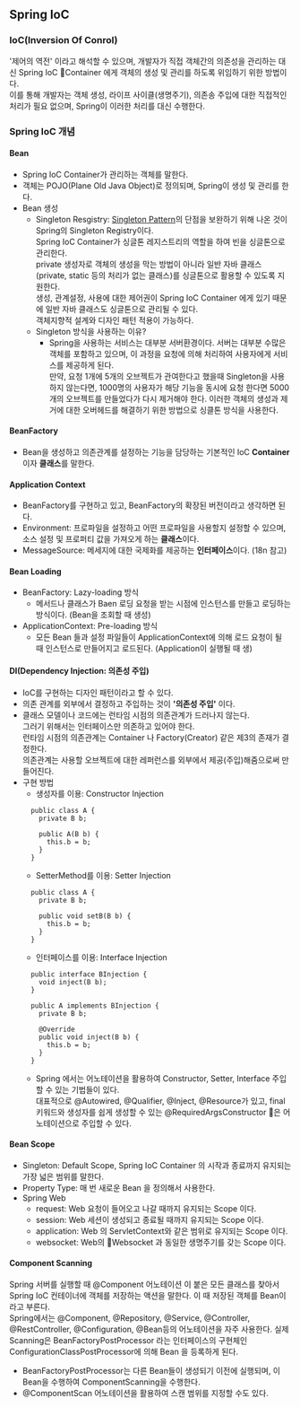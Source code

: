 ## Spring IoC

###  IoC(Inversion Of Conrol)

'제어의 역전' 이라고 해석할 수 있으며, 개발자가 직접 객체간의 의존성을 관리하는 대신 Spring IoC Container 에게 객체의 생성 및 관리를 하도록 위임하기 위한 방법이다.  
이를 통해 개발자는 객체 생성, 라이프 사이클(생명주기), 의존송 주입에 대한 직접적인 처리가 필요 없으며, Spring이 이러한 처리를 대신 수행한다.  

### Spring IoC 개념

#### Bean
* Spring IoC Container가 관리하는 객체를 말한다. 
* 객체는 POJO(Plane Old Java Object)로 정의되며, Spring이 생성 및 관리를 한다.  
* Bean 생성
  * Singleton Resgistry: [Singleton Pattern](https://github.com/nobodyjbj/readme/wiki/Singleton-%E2%80%90-%EC%8B%B1%EA%B8%80%ED%86%A4)의 단점을 보완하기 위해 나온 것이 Spring의 Singleton Registry이다.  
Spring IoC Container가 싱글톤 레지스트리의 역할을 하여 빈을 싱글톤으로 관리한다.  
private 생성자로 객체의 생성을 막는 방법이 아니라 일반 자바 클래스(private, static 등의 처리가 없는 클래스)를 싱글톤으로 활용할 수 있도록 지원한다.  
생성, 관계설정, 사용에 대한 제어권이 Spring IoC Container 에게 있기 때문에 일반 자바 클래스도 싱글톤으로 관리될 수 있다.  
객체지향적 설계와 디자인 패턴 적용이 가능하다.  
  * Singleton 방식을 사용하는 이유?
    * Spring을 사용하는 서비스는 대부분 서버환경이다. 서버는 대부분 수많은 객체를 포함하고 있으며, 이 과정을 요청에 의해 처리하여 사용자에게 서비스를 제공하게 된다.  
      만약, 요청 1개에 5개의 오브젝트가 관여한다고 했을때 Singleton을 사용하지 않는다면, 1000명의 사용자가 해당 기능을 동시에 요청 한다면 5000개의 오브젝트를 만들었다가 다시 제거해야 한다. 이러한 객체의 생성과 제거에 대한 오버헤드를 해결하기 위한 방법으로 싱클톤 방식을 사용한다.

#### BeanFactory
* Bean을 생성하고 의존관계를 설정하는 기능을 담당하는 기본적인 IoC **Container**이자 **클래스**를 말한다.

#### Application Context
* BeanFactory를 구현하고 있고, BeanFactory의 확장된 버전이라고 생각하면 된다.
* Environment: 프로파일을 설정하고 어떤 프로파일을 사용할지 설정할 수 있으며, 소스 설정 및 프로퍼티 값을 가져오게 하는 **클래스**이다.
* MessageSource: 메세지에 대한 국제화를 제공하는 **인터페이스**이다. (18n 참고)

#### Bean Loading
* BeanFactory: Lazy-loading 방식
  * 메서드나 클래스가 Baen 로딩 요청을 받는 시점에 인스턴스를 만들고 로딩하는 방식이다. (Bean을 조회할 때 생성)
* ApplicationContext: Pre-loading 방식
  * 모든 Bean 들과 설정 파일들이 ApplicationContext에 의해 로드 요청이 될 때 인스턴스로 만들어지고 로드된다. (Application이 실행될 때 생)

#### DI(Dependency Injection: 의존성 주입)
* IoC를 구현하는 디자인 패턴이라고 할 수 있다.
* 의존 관계를 외부에서 결정하고 주입하는 것이 **'의존성 주입'** 이다.  
* 클래스 모델이나 코드에는 런타임 시점의 의존관계가 드러나지 않는다.  
그러기 위해서는 인터페이스만 의존하고 있어야 한다.  
런타임 시점의 의존관계는 Container 나 Factory(Creator) 같은 제3의 존재가 결정한다.  
의존관계는 사용할 오브젝트에 대한 레퍼런스를 외부에서 제공(주입)해줌으로써 만들어진다.  
* 구현 방법  
  * 생성자를 이용: Constructor Injection
  ```
    public class A {
      private B b;
    
      public A(B b) {
        this.b = b;
      }
    }
  ```
  * SetterMethod를 이용: Setter Injection
  ```
    public class A {
      private B b;
    
      public void setB(B b) {
        this.b = b;
      }
    }
  ```
  * 인터페이스를 이용: Interface Injection
  ```
    public interface BInjection {
      void inject(B b);
    }

    public A implements BInjection {
      private B b;
    
      @Override
      public void inject(B b) {
        this.b = b;
      }
    }
  ```
  * Spring 에서는 어노테이션을 활용하여 Constructor, Setter, Interface 주입할 수 있는 기법들이 있다.  
    대표적으로 @Autowired, @Qualifier, @Inject, @Resource가 있고, final 키워드와 생성자를 쉽게 생성할 수 있는 @RequiredArgsConstructor 은 어노테이션으로 주입할 수 있다.

#### Bean Scope
* Singleton: Default Scope, Spring IoC Container 의 시작과 종료까지 유지되는 가장 넓은 범위를 말한다.
* Property Type: 매 번 새로운 Bean 을 정의해서 사용한다.
* Spring Web
  * request: Web 요청이 들어오고 나갈 때까지 유지되는 Scope 이다.
  * session: Web 세션이 생성되고 종료될 때까지 유지되는 Scope 이다.
  * application: Web 의 ServletContext와 같은 범위로 유지되는 Scope 이다.
  * websocket: Web의 Websocket 과 동일한 생명주기를 갖는 Scope 이다.

#### Component Scanning
Spring 서버를 실행할 때 @Component 어노테이션 이 붙은 모든 클래스를 찾아서 Spring IoC 컨테이너에 객체를 저장하는 액션을 말한다. 이 때 저장된 객체를 Bean이라고 부른다.  
Spring에서는 @Component, @Repository, @Service, @Controller, @RestController, @Configuration, @Bean등의 어노테이션을 자주 사용한다.
실제 Scanning은 BeanFactoryPostProcessor 라는 인터페이스의 구현체인 ConfigurationClassPostProcessor에 의해 Bean 을 등록하게 된다.  
* BeanFactoryPostProcessor는 다른 Bean들이 생성되기 이전에 실행되며, 이 Bean을 수행하여 ComponentScanning을 수행한다.
* @ComponentScan 어노테이션을 활용하여 스캔 범위를 지정할 수도 있다.